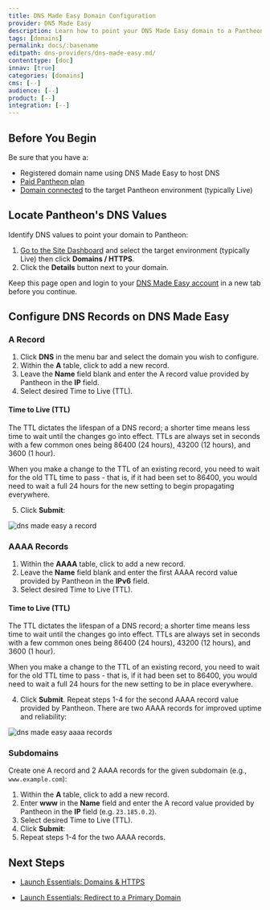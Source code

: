 ```yaml
---
title: DNS Made Easy Domain Configuration
provider: DNS Made Easy
description: Learn how to point your DNS Made Easy domain to a Pantheon site.
tags: [domains]
permalink: docs/:basename
editpath: dns-providers/dns-made-easy.md/
contenttype: [doc]
innav: [true]
categories: [domains]
cms: [--]
audience: [--]
product: [--]
integration: [--]
---
```

## Before You Begin
Be sure that you have a:

- Registered domain name using DNS Made Easy to host DNS
- [Paid Pantheon plan](/guides/launch/plans)
- [Domain connected](/guides/launch/domains) to the target Pantheon environment (typically Live)

## Locate Pantheon's DNS Values
Identify DNS values to point your domain to Pantheon:

1. [Go to the Site Dashboard](/guides/account-mgmt/workspace-sites-teams/sites#site-dashboard) and select the target environment (typically <span class="glyphicons glyphicons-cardio"></span> Live) then click **<span class="glyphicons glyphicons-global"></span> Domains / HTTPS**.
2. Click the **Details** button next to your domain.

Keep this page open and login to your [DNS Made Easy account](https://cp.dnsmadeeasy.com/) in a new tab before you continue.

## Configure DNS Records on DNS Made Easy

### A Record
1. Click **DNS** in the menu bar and select the domain you wish to configure.
2. Within the **A** table, click <span class="glyphicon glyphicon-plus"></span> to add a new record.
3. Leave the **Name** field blank and enter the A record value provided by Pantheon in the **IP** field.
4. Select desired Time to Live (TTL).

  <Accordion title="Learn More" id="ttl" icon="info-sign">

  #### Time to Live (TTL)

  The TTL dictates the lifespan of a DNS record; a shorter time means less time to wait until the changes go into effect. TTLs are always set in seconds with a few common ones being 86400 (24 hours),  43200 (12 hours), and 3600 (1 hour).

  When you make a change to the TTL of an existing record, you need to wait for the old TTL time to pass - that is, if it had been set to 86400, you would need to wait a full 24 hours for the new setting to begin propagating everywhere.

  </Accordion>

5. Click **Submit**:

  ![dns made easy a record](../../images/dns-made-easy-a-record.png)

### AAAA Records
1. Within the **AAAA** table, click <span class="glyphicon glyphicon-plus"></span> to add a new record.
2. Leave the **Name** field blank and enter the first AAAA record value provided by Pantheon in the **IPv6** field.
3. Select desired Time to Live (TTL).

  <Accordion title="Learn More" id="ttl2" icon="info-sign">

  #### Time to Live (TTL)

  The TTL dictates the lifespan of a DNS record; a shorter time means less time to wait until the changes go into effect. TTLs are always set in seconds with a few common ones being 86400 (24 hours),  43200 (12 hours), and 3600 (1 hour).

  When you make a change to the TTL of an existing record, you need to wait for the old TTL time to pass - that is, if it had been set to 86400, you would need to wait a full 24 hours for the new setting to be in place everywhere.

  </Accordion>

4. Click **Submit**. Repeat steps 1-4 for the second AAAA record value provided by Pantheon. There are two AAAA records for improved uptime and reliability:

  ![dns made easy aaaa records](../../images/dns-made-easy-aaaa-records.png)

### Subdomains
Create one A record and 2 AAAA records for the given subdomain (e.g., `www.example.com`):

1. Within the **A** table, click <span class="glyphicon glyphicon-plus"></span> to add a new record.
2. Enter **www** in the **Name** field and enter the A record value provided by Pantheon in the **IP** field (e.g. `23.185.0.2`).
3. Select desired Time to Live (TTL).
4. Click **Submit**:
5. Repeat steps 1-4 for the two AAAA records.

## Next Steps

* [Launch Essentials: Domains & HTTPS](/guides/launch/domains)

* [Launch Essentials: Redirect to a Primary Domain](/guides/launch/redirects)
